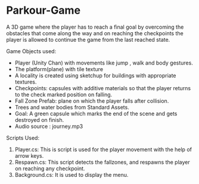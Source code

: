 # Parkour-Game
A 3D game where the player has to reach a final goal by overcoming the obstacles that come along the way and on reaching the checkpoints the player is allowed to continue the game from the last reached state.

Game Objects used:
* Player (Unity Chan) with movements like jump , walk and body gestures.
* The platform(plane) with tile texture
* A locality is created using sketchup for buildings with appropriate textures. 
* Checkpoints: capsules with additive materials so that the player returns to the check marked position on falling.
* Fall Zone Prefab: plane on which the player falls after collision.
* Trees and water bodies from Standard Assets.
* Goal: A green capsule which marks the end of the scene and gets destroyed on finish.
* Audio source : journey.mp3

Scripts Used:

1. Player.cs: This is script is used for the player movement with the help of arrow keys.
2. Respawn.cs: This script detects the fallzones, and respawns the player on reaching any checkpoint.
3. Background.cs: It is used to display the menu.

